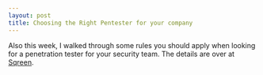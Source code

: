 ```yaml
---
layout: post
title: Choosing the Right Pentester for your company
---
```


Also this week, I walked through some rules you should apply when looking for a 
penetration tester for your security team. The details are over at [Sqreen](https://blog.sqreen.com/how-to-choose-the-right-pentester-for-you/).

